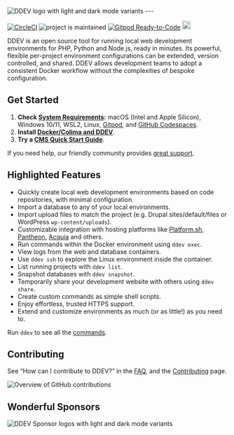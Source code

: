 <picture>
  <source media="(prefers-color-scheme: dark)" srcset="https://ddev.com/logos/dark-ddev.svg">
  <img alt="DDEV logo with light and dark mode variants" src="https://ddev.com/logos/ddev.svg">
</picture>
---

[![CircleCI](https://circleci.com/gh/ddev/ddev.svg?style=shield)](https://circleci.com/gh/ddev/ddev) ![project is maintained](https://img.shields.io/maintenance/yes/2024.svg)
[![Gitpod Ready-to-Code](https://img.shields.io/badge/Gitpod-ready--to--code-blue?logo=gitpod)](https://gitpod.io/#https://github.com/ddev/ddev) <a href="https://github.com/codespaces/new?hide_repo_select=true&amp;ref=20221220_codespaces&amp;repo=80669528&amp;machine=basicLinux32gb&amp;location=WestUs2"><img src="https://github.com/codespaces/badge.svg" alt="Open in GitHub Codespaces" style="max-width: 100%; height: 20px;"></a>

DDEV is an open source tool for running local web development environments for PHP, Python and Node.js, ready in minutes. Its powerful, flexible per-project environment configurations can be extended, version controlled, and shared. DDEV allows development teams to adopt a consistent Docker workflow without the complexities of bespoke configuration.

## Get Started

1. **Check [System Requirements](https://ddev.readthedocs.io/):** macOS (Intel and Apple Silicon), Windows 10/11, WSL2, Linux, [Gitpod](https://www.gitpod.io), and [GitHub Codespaces](https://github.com/codespaces).
2. **Install [Docker/Colima and DDEV](https://ddev.readthedocs.io/en/latest/users/install/)**.
3. **Try a [CMS Quick Start Guide](https://ddev.readthedocs.io/en/latest/users/quickstart/)**.

If you need help, our friendly community provides [great support](https://ddev.readthedocs.io/en/latest/users/support).

## Highlighted Features

* Quickly create local web development environments based on code repositories, with minimal configuration.
* Import a database to any of your local environments.
* Import upload files to match the project (e.g. Drupal sites/default/files or WordPress `wp-content/uploads`).
* Customizable integration with hosting platforms like [Platform.sh](https://platform.sh), [Pantheon](https://pantheon.io), [Acquia](https://www.acquia.com) and others.
* Run commands within the Docker environment using `ddev exec`.
* View logs from the web and database containers.
* Use `ddev ssh` to explore the Linux environment inside the container.
* List running projects with `ddev list`.
* Snapshot databases with `ddev snapshot`.
* Temporarily share your development website with others using `ddev share`.
* Create custom commands as simple shell scripts.
* Enjoy effortless, trusted HTTPS support.
* Extend and customize environments as much (or as little!) as you need to.

Run `ddev` to see all the [commands](https://ddev.readthedocs.io/en/latest/users/usage/cli/).

## Contributing

See “How can I contribute to DDEV?” in the [FAQ](https://ddev.readthedocs.io/en/latest/users/usage/faq/), and the [Contributing](CONTRIBUTING.md) page.

![Overview of GitHub contributions](https://repobeats.axiom.co/api/embed/941b040a17921e974655fc01d7735aa350a53603.svg "Repobeats analytics image")

## Wonderful Sponsors

<picture>
  <source media="(prefers-color-scheme: dark)" srcset="https://ddev.com/resources/featured-sponsors-darkmode.svg">
  <img alt="DDEV Sponsor logos with light and dark mode variants" src="https://ddev.com/resources/featured-sponsors.svg">
</picture>
